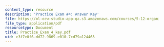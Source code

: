 ```yaml
---
content_type: resource
description: 'Practice Exam #4: Answer Key'
file: https://ol-ocw-studio-app-qa.s3.amazonaws.com/courses/5-12-organic-chemistry-i-spring-2003/e3f7e0f6dd729869e0107cd79a124463_Practice_Exam_4_key.pdf
file_type: application/pdf
resourcetype: Document
title: Practice_Exam_4_key.pdf
uid: e3f7e0f6-dd72-9869-e010-7cd79a124463
---
```

